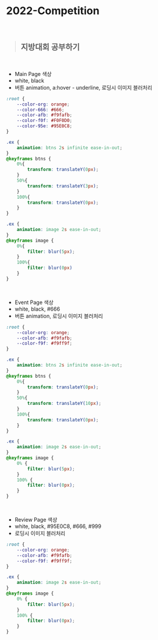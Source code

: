 # 2022-Competition

<br/>

> ## **지방대회 공부하기**
 
<br/>

+ Main Page 색상
 + white, black
 + 버튼 animation, a:hover - underline, 로딩시 이미지 블러처리
``` CSS
:root {
    --color-org: orange;
    --color-666: #666;
    --color-afb: #f9fafb;
    --color-f0f: #F0F0D0;
    --color-95e: #95E0C8;
}

.ex {
    animation: btns 2s infinite ease-in-out;
}
@keyframes btns {
    0%{
        transform: translateY(0px);
    }
    50%{
        transform: translateY(3px);
    }
    100%{
        transform: translateY(0px);
    }
}

.ex {
    animation: image 2s ease-in-out;
}
@keyframes image {
    0%{
        filter: blur(5px);
    }
    100%{
        filter: blur(0px)
    }
}
```

<br/>

+ Event Page 색상
 + white, black, #666
 + 버튼 animation, 로딩시 이미지 블러처리
``` CSS
:root {
    --color-org: orange;
    --color-afb: #f9fafb;
    --color-f9f: #f9ff9f;
}

.ex {
    animation: btns 2s infinite ease-in-out;
}
@keyframes btns {
    0%{
        transform: translateY(0px);
    }
    50%{
        transform: translateY(10px);
    }
    100%{
        transform: translateY(0px);
    }
}

.ex {
    animation: image 2s ease-in-out;
}
@keyframes image {
    0% {
        filter: blur(5px);
    }
    100% {
        filter: blur(0px);
    }
}
```

<br/>

+ Review Page 색상
 + white, black, #95E0C8, #666, #999
 + 로딩시 이미지 블러처리
``` CSS
:root {
    --color-org: orange;
    --color-afb: #f9fafb;
    --color-f9f: #f9ff9f;
}

.ex {
    animation: image 2s ease-in-out;
}
@keyframes image {
    0% {
        filter: blur(5px);
    }
    100% {
        filter: blur(0px);
    }
}
```

<br/>
